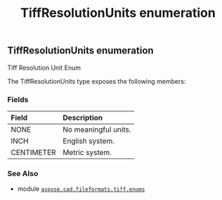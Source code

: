 ﻿---
title: TiffResolutionUnits enumeration
second_title: Aspose.CAD for Python via .NET API References
description: 
type: docs
weight: 140
url: /python-net/aspose.cad.fileformats.tiff.enums/tiffresolutionunits/
is_root: false
---

## TiffResolutionUnits enumeration

Tiff Resolution Unit Enum



The TiffResolutionUnits type exposes the following members:

### Fields
| Field | Description |
| :- | :- |
| NONE | No meaningful units. |
| INCH | English system. |
| CENTIMETER | Metric system. |



### See Also
* module [`aspose.cad.fileformats.tiff.enums`](..)
